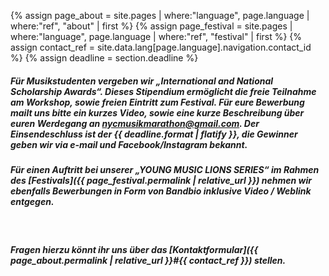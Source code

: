 {% assign page_about = site.pages | where:"language", page.language | where:"ref", "about" | first %}
{% assign page_festival = site.pages | where:"language", page.language | where:"ref", "festival" | first %}
{% assign contact_ref = site.data.lang[page.language].navigation.contact_id %}
{% assign deadline = section.deadline %}

##### Für Musikstudenten vergeben wir _„International and National Scholarship Awards“_. Dieses Stipendium ermöglicht die freie Teilnahme am Workshop, sowie freien Eintritt zum Festival. Für eure Bewerbung mailt uns bitte ein kurzes Video, sowie eine kurze Beschreibung über euren Werdegang an <a href="mailto:nycmusikmarathon@gmail.com?subject=Scholarship">nycmusikmarathon@gmail.com</a>. Der Einsendeschluss ist der {{ deadline.format | flatify }}, die Gewinner geben wir via e-mail und Facebook/Instagram bekannt.
##### Für einen Auftritt bei unserer „YOUNG MUSIC LIONS SERIES“ im Rahmen des [Festivals]({{ page_festival.permalink | relative_url }}) nehmen wir ebenfalls Bewerbungen in Form von Bandbio inklusive Video / Weblink entgegen.
<br>

##### Fragen hierzu könnt ihr uns über das [Kontaktformular]({{ page_about.permalink | relative_url }}#{{ contact_ref }}) stellen.
